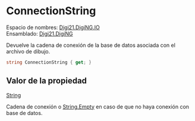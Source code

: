 # ConnectionString

Espacio de nombres: [Digi21.DigiNG.IO](../../../)  
Ensamblado: [Digi21.DigiNG](../../../../)

Devuelve la cadena de conexión de la base de datos asociada con el archivo de dibujo.

```csharp
string ConnectionString { get; }
```

## Valor de la propiedad

[String](https://docs.microsoft.com/en-us/dotnet/api/system.string?view=net-5.0)

Cadena de conexión o [String.Empty](https://docs.microsoft.com/en-us/dotnet/api/system.string.empty?view=net-5.0) en caso de que no haya conexión con base de datos.

